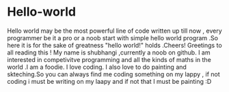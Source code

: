 # Hello-world
Hello world may be the most powerful line of code written up till now , every programmer be it a pro or a noob start with simple hello world program .So here it is for the sake of greatness "hello world!" holds .Cheers!
Greetings to all reading this !
My name is shubhangi ,currently a noob on github. I am interested in competivitve programming and all the kinds of maths in the world .I am a foodie. I love coding. I also love to do painting and skteching.So you can always find me coding something on my lappy , if not coding i must be writing on my laapy and if not that I must be painting :D
